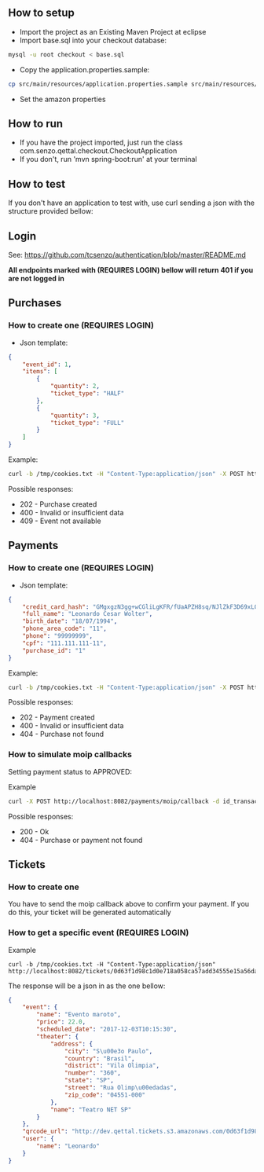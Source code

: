 ## How to setup

- Import the project as an Existing Maven Project at eclipse
- Import base.sql into your checkout database:

```bash
mysql -u root checkout < base.sql
``` 

- Copy the application.properties.sample:

```bash
cp src/main/resources/application.properties.sample src/main/resources/application.properties
```

- Set the amazon properties


## How to run

- If you have the project imported, just run the class com.senzo.qettal.checkout.CheckoutApplication
- If you don't, run 'mvn spring-boot:run' at your terminal

## How to test

 If you don't have an application to test with, use curl sending a json with the structure provided bellow:

## Login

See: https://github.com/tcsenzo/authentication/blob/master/README.md 

**All endpoints marked with (REQUIRES LOGIN) bellow will return 401 if you are not logged in**

## Purchases

### How to create one (REQUIRES LOGIN)

- Json template:

```json
{
	"event_id": 1,
	"items": [
		{
			"quantity": 2,
			"ticket_type": "HALF" 
		},
		{
			"quantity": 3,
			"ticket_type": "FULL"
		}
	]
}
```

Example:

```bash
curl -b /tmp/cookies.txt -H "Content-Type:application/json" -X POST http://localhost:8082/purchases --data "{\"event_id\": 1, \"items\": [{ \"quantity\": 2, \"ticket_type\": \"HALF\"}, { \"quantity\": 3, \"ticket_type\": \"FULL\"}]}"
```

Possible responses:

- 202 - Purchase created
- 400 - Invalid or insufficient data
- 409 - Event not available

## Payments

### How to create one (REQUIRES LOGIN)

- Json template:

```json
{
	"credit_card_hash": "GMgxgzN3gg+wCGliLgKFR/fUaAPZH8sq/NJlZkF3D69xL0uUKsak4KLGDNms+6QG9Oc7PMh5J4FD53tna8Xr9bLotrVdcle9Gr+ORl/qdx3DraW8YP4k+aGiSOHD250rm4LVdkSMT0za8JAUEbINy6mpgORDsMXLwUJs4ExdwI4WDbMow8gk1p0yWx2ldVBuNZVC+PtuLWulE+zg56X0crs5IaEPfg2XucSNBQEy5GeMPZcZ/meJO4G+KfvZ0pMnxcV0Dmx2CXxi9qLRFlJrmoSFkqeqVFNZbmtQhqdAmvRGOqJX+d8nzhWepOiT3JBkSmkAgLpQeYDGu5MhgI2AXg==",
	"full_name": "Leonardo Cesar Wolter",
	"birth_date": "18/07/1994",
	"phone_area_code": "11",
	"phone": "99999999",
	"cpf": "111.111.111-11",
	"purchase_id": "1"
}
```

Example:

```bash
curl -b /tmp/cookies.txt -H "Content-Type:application/json" -X POST http://localhost:8082/payments --data "{\"credit_card_hash\":\"GMgxgzN3gg+wCGliLgKFR/fUaAPZH8sq/NJlZkF3D69xL0uUKsak4KLGDNms+6QG9Oc7PMh5J4FD53tna8Xr9bLotrVdcle9Gr+ORl/qdx3DraW8YP4k+aGiSOHD250rm4LVdkSMT0za8JAUEbINy6mpgORDsMXLwUJs4ExdwI4WDbMow8gk1p0yWx2ldVBuNZVC+PtuLWulE+zg56X0crs5IaEPfg2XucSNBQEy5GeMPZcZ/meJO4G+KfvZ0pMnxcV0Dmx2CXxi9qLRFlJrmoSFkqeqVFNZbmtQhqdAmvRGOqJX+d8nzhWepOiT3JBkSmkAgLpQeYDGu5MhgI2AXg==\",\"full_name\":\"Leonardo Cesar Wolter\",\"birth_date\":\"1994-07-18\",\"phone_area_code\":\"11\",\"phone\":\"99999999\",\"cpf\":\"111.111.111-11\",\"purchase_id\":\"1\"}" -i
```

Possible responses:

- 202 - Payment created
- 400 - Invalid or insufficient data
- 404 - Purchase not found


### How to simulate moip callbacks

Setting payment status to APPROVED:

Example

```bash
curl -X POST http://localhost:8082/payments/moip/callback -d id_transacao=<purchase_unique_id> -d status_pagamento=1
```

Possible responses:

- 200 - Ok
- 404 - Purchase or payment not found


## Tickets

### How to create one

You have to send the moip callback above to confirm your payment.
If you do this, your ticket will be generated automatically

### How to get a specific event (REQUIRES LOGIN)


Example

```
curl -b /tmp/cookies.txt -H "Content-Type:application/json" http://localhost:8082/tickets/0d63f1d98c1d0e718a058ca57add34555e15a56dadbee5c1d4eb6ada69c70035
```

The response will be a json in as the one bellow:

```json
{
    "event": {
        "name": "Evento maroto",
        "price": 22.0,
        "scheduled_date": "2017-12-03T10:15:30",
        "theater": {
            "address": {
                "city": "S\u00e3o Paulo",
                "country": "Brasil",
                "district": "Vila Olimpia",
                "number": "360",
                "state": "SP",
                "street": "Rua Olimp\u00edadas",
                "zip_code": "04551-000"
            },
            "name": "Teatro NET SP"
        }
    },
    "qrcode_url": "http://dev.qettal.tickets.s3.amazonaws.com/0d63f1d98c1d0e718a058ca57add34555e15a56dadbee5c1d4eb6ada69c70035.png",
    "user": {
        "name": "Leonardo"
    }
}

```